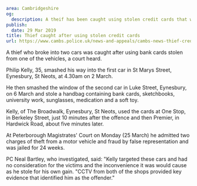 ```yaml
area: Cambridgeshire
og:
  description: A theif has been caught using stolen credit cards that were obtained through smashing the windows of cars.
publish:
  date: 29 Mar 2019
title: Thief caught after using stolen credit cards
url: https://www.cambs.police.uk/news-and-appeals/cambs-news-thief-creditcard
```

A thief who broke into two cars was caught after using bank cards stolen from one of the vehicles, a court heard.

Philip Kelly, 35, smashed his way into the first car in St Marys Street, Eynesbury, St Neots, at 4.30am on 2 March.

He then smashed the window of the second car in Luke Street, Eynesbury, on 6 March and stole a handbag containing bank cards, sketchbooks, university work, sunglasses, medication and a soft toy.

Kelly, of The Broadwalk, Eynesbury, St Neots, used the cards at One Stop, in Berkeley Street, just 10 minutes after the offence and then Premier, in Hardwick Road, about five minutes later.

At Peterborough Magistrates' Court on Monday (25 March) he admitted two charges of theft from a motor vehicle and fraud by false representation and was jailed for 24 weeks.

PC Neal Bartley, who investigated, said: "Kelly targeted these cars and had no consideration for the victims and the inconvenience it was would cause as he stole for his own gain. "CCTV from both of the shops provided key evidence that identified him as the offender."
